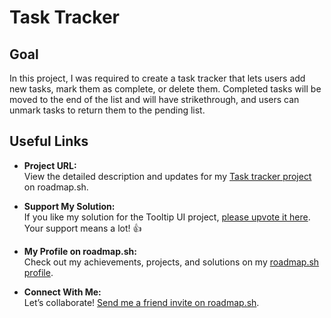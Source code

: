 # Task Tracker
## Goal 

In this project, I was required to create a task tracker that lets users add new tasks, mark them as complete, or delete them. 
Completed tasks will be moved to the end of the list and will have strikethrough, and users can unmark tasks to return them to the pending list.

## Useful Links

- **Project URL:**  
  View the detailed description and updates for my [Task tracker project](https://roadmap.sh/projects/task-tracker-js) on roadmap.sh.

- **Support My Solution:**  
  If you like my solution for the Tooltip UI project, [please upvote it here](https://roadmap.sh/projects/task-tracker-js/solutions?u=6771443070129741a8ecdc00). Your support means a lot! 👍

- **My Profile on roadmap.sh:**  
  Check out my achievements, projects, and solutions on my [roadmap.sh profile](https://roadmap.sh/u/huzaifaakhtar).

- **Connect With Me:**  
  Let’s collaborate! [Send me a friend invite on roadmap.sh](https://roadmap.sh/befriend?u=6771443070129741a8ecdc00).
